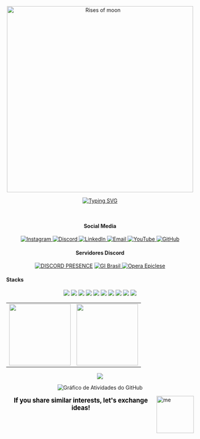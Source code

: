 <div align="center">
    <img src="https://i.imgur.com/zGDf2zH.png" width="500" alt="Rises of moon">
</div>

<div align="center">
  
[![Typing SVG](https://readme-typing-svg.herokuapp.com/?color=000000&size=35&center=true&vCenter=true&width=1000&lines=Welcome,+My+name+is+Ryan+Rodrigues!;Bem+vindo,+Meu+Nome+é+Ryan+Rodrigues!&color=FFFFFF)](https://git.io/typing-svg)

<br>

#### Social Media

<a href="https://instagram.com/ryan.ditko">
  <img src="https://img.shields.io/badge/Instagram-000000.svg?style=flat&logo=Instagram&logoColor=white" alt="Instagram"/>
</a>
<a href="https://discord.gg/eWkcKYKCc4">
  <img src="https://img.shields.io/badge/Discord-000000.svg?style=flat&logo=discord&logoColor=white" alt="Discord"/>
</a>
<a href="https://www.linkedin.com/in/ryan-rodrigues-592a27313">
  <img src="https://img.shields.io/badge/LinkedIn-000000.svg?style=flat&logo=linkedin&logoColor=white" alt="LinkedIn"/>
</a>
<a href="mailto:yryurodriguess@gmail.com">
  <img src="https://img.shields.io/badge/Email-000000.svg?style=flat&logo=gmail&logoColor=white" alt="Email"/>
</a>
<a href="https://www.youtube.com/@Ryanditko">
  <img src="https://img.shields.io/badge/Youtube-000000.svg?style=flat&logo=youtube&logoColor=white" alt="YouTube"/>
</a>
<a href="https://github.com/Ryanditko">
  <img src="https://img.shields.io/badge/Github-000000.svg?style=flat&logo=github&logoColor=white" alt="GitHub"/>
</a>


#### Servidores Discord
[![DISCORD PRESENCE](https://lanyard.cnrad.dev/api/819954175173328906?borderRadius=10px)](https://discord.com/users/819954175173328906)
<a href="https://discord.gg/gibrasil">
  <img src="https://cardzera.audibert.dev/api/748720691645251716?backgroundColor=000000&buttonColor=ffffff&buttonTextColor=000000&infoColor=ffffff&nameColor=ffffff&borderRadius=10&titleLen=24&elipsis=false&t={timestamp}" alt="GI Brasil"/>
</a>
<a href="https://discord.gg/operaepiclese">
  <img src="https://cardzera.audibert.dev/api/996403908530405406?backgroundColor=000000&buttonColor=ffffff&buttonTextColor=000000&infoColor=ffffff&nameColor=ffffff&borderRadius=10&titleLen=24&elipsis=false&t={timestamp}" alt="Opera Epiclese"/>
</a>
</div>

#### Stacks

<div align="center">
    <p>
        <img src="https://img.shields.io/badge/python-000000?style=for-the-badge&logo=python&logoColor=white"/>
        <img src="https://img.shields.io/badge/javascript-000000?style=for-the-badge&logo=javascript&logoColor=white"/>
        <img src="https://img.shields.io/badge/typescript-000000?style=for-the-badge&logo=typescript&logoColor=white"/>
        <img src="https://img.shields.io/badge/node.js-000000?style=for-the-badge&logo=node.js&logoColor=white"/>
        <img src="https://img.shields.io/badge/html-000000?style=for-the-badge&logo=html5&logoColor=white"/>
        <img src="https://img.shields.io/badge/css-000000?style=for-the-badge&logo=css3&logoColor=white"/>
        <img src="https://img.shields.io/badge/git-000000?style=for-the-badge&logo=git&logoColor=white"/>
        <img src="https://img.shields.io/badge/github-000000?style=for-the-badge&logo=github&logoColor=white"/>
        <img src="https://img.shields.io/badge/aws-000000?style=for-the-badge&logo=amazonwebservices&logoColor=white"/>
         <img src="https://img.shields.io/badge/docker-000000?style=for-the-badge&logo=docker&logoColor=white"/>
    </p>
</div>

<div align="center">
    <table>
  <tr>
    <td>
      <img src="https://github-readme-stats.vercel.app/api?username=Ryanditko&theme=dark&hide_border=false&include_all_commits=true&count_private=true&show_icons=true&bg_color=000000&title_color=FFFFFF&text_color=FFFFFF&icon_color=FFFFFF&hide=contribs" height="165"/>
    </td>
    <td>
      <img src="https://github-readme-stats.vercel.app/api/top-langs/?username=Ryanditko&layout=compact&theme=dark&hide_border=false&bg_color=000000&title_color=FFFFFF&text_color=FFFFFF" height="165"/>
    </td>
  </tr>
</table>

<img src="https://github-profile-trophy.vercel.app/?username=Ryanditko&theme=onedark&no-frame=true&no-bg=true&margin-w=10&title=FFFFFF&text=FFFFFF" />

![Gráfico de Atividades do GitHub](https://github-readme-activity-graph.vercel.app/graph?username=Ryanditko&theme=github-compact&bg_color=000000&color=FFFFFF&line=FFFFFF&point=FFFFFF&area=true&hide_border=true)

</div>

<img align="right" src="https://i.imgur.com/M88ww3B.png" alt="me" style="min-width: 100px; max-width: 100px; width: 100px;">

<div align="center">
  <p style="font-size: 1.2em; color: #000000;">
    <strong>If you share similar interests, let's exchange ideas!</strong>
  </p>
</div>
